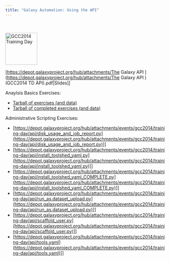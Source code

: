 ```yaml
---
title: "Galaxy Automation: Using the API"
---
```

<slot name="/events/gcc2014/header" />
<br /><br />



<slot name="/events/gcc2014/linkbox" />

<div class='right'> <a href='/events/gcc2014/training-day/'><img src="/images/logos/GCC2014TrainingDayLogoSquare.png" alt="GCC2014 Training Day" width="100" /></a></div>


[https://depot.galaxyproject.org/hub/attachments/The Galaxy API ](https://depot.galaxyproject.org/hub/attachments/The Galaxy API )(GCC2014 TD API).pdf|Slides]]
 
Anaylsis Basics Exercises:
* [Tarball of exercises (and data)](https://depot.galaxyproject.org/hub/attachments/events/gcc2014/training-day/api/api-scripts.exercises.tar.gz)
* [Tarball of completed exercises (and data)](https://depot.galaxyproject.org/hub/attachments/events/gcc2014/training-day/api/api-scripts.completed.tar.gz)

Administrative Scripting Exercises:

* [https://depot.galaxyproject.org/hub/attachments/events/gcc2014/training-day/api/disk_usage_and_job_report.py](https://depot.galaxyproject.org/hub/attachments/events/gcc2014/training-day/api/disk_usage_and_job_report.py)]]
* [https://depot.galaxyproject.org/hub/attachments/events/gcc2014/training-day/api/install_toolshed_yaml.py](https://depot.galaxyproject.org/hub/attachments/events/gcc2014/training-day/api/install_toolshed_yaml.py)]]
* [https://depot.galaxyproject.org/hub/attachments/events/gcc2014/training-day/api/install_toolshed_yaml_COMPLETE.py](https://depot.galaxyproject.org/hub/attachments/events/gcc2014/training-day/api/install_toolshed_yaml_COMPLETE.py)]]
* [https://depot.galaxyproject.org/hub/attachments/events/gcc2014/training-day/api/run_as.dataset_upload.py](https://depot.galaxyproject.org/hub/attachments/events/gcc2014/training-day/api/run_as.dataset_upload.py)]]
* [https://depot.galaxyproject.org/hub/attachments/events/gcc2014/training-day/api/scaffold_user.py](https://depot.galaxyproject.org/hub/attachments/events/gcc2014/training-day/api/scaffold_user.py)]]
* [https://depot.galaxyproject.org/hub/attachments/events/gcc2014/training-day/api/tools.yaml](https://depot.galaxyproject.org/hub/attachments/events/gcc2014/training-day/api/tools.yaml)]]
